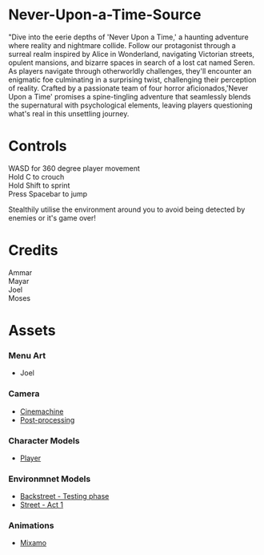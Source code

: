 # Never-Upon-a-Time-Source
"Dive into the eerie depths of 'Never Upon a Time,' a haunting adventure where reality and nightmare collide. Follow our protagonist through a surreal realm inspired by Alice in Wonderland, navigating Victorian streets, opulent mansions, and bizarre spaces in search of a lost cat named Seren. As players navigate through otherworldly challenges, they'll encounter an enigmatic foe culminating in a surprising twist, challenging their perception of reality. Crafted by a passionate team of four horror aficionados,'Never Upon a Time' promises a spine-tingling adventure that seamlessly blends the supernatural with psychological elements, leaving players questioning what's real in this unsettling journey.

# Controls
WASD for 360 degree player movement  
Hold C to crouch  
Hold Shift to sprint  
Press Spacebar to jump  

Stealthily utilise the environment around you to avoid being detected by enemies or it's game over!

# Credits
Ammar  
Mayar  
Joel  
Moses  

# Assets
### Menu Art
- Joel
### Camera
- [Cinemachine](https://unity.com/unity/features/editor/art-and-design/cinemachine)
- [Post-processing](https://docs.unity3d.com/Manual/PostProcessingOverview.html)
### Character Models
- [Player](https://sketchfab.com/3d-models/little-nightmares-celine-f0c51fd1a2fc472a8fd8afb0cbdbbced)
### Environmnet Models
- [Backstreet - Testing phase](https://sketchfab.com/3d-models/new-york-backstreet-3b25b5211b9d410ebbbd5fde31cce305)
- [Street - Act 1](https://sketchfab.com/3d-models/after-the-rain-vr-sound-a1177381d3464f75b10cb8f462f0b9a5)
### Animations
- [Mixamo](https://www.mixamo.com)
